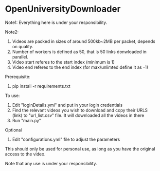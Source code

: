 # OpenUniversityDownloader


Note1: 
Everything here is under your responsibility.

Note2:
1. Videos are packed in sizes of around 500kb~2MB per packet, depends on quality.
2. Number of workers is defined as 50, that is 50 links donwloaded in parallel. 
3. Video start referes to the start index (minimum is 1)
4. Video end referes to the end index (for max/unlimted define it as -1)


Prerequisite: 
1. pip install -r requirements.txt 


To use:

1. Edit "loginDetails.yml" and put in your login credentials 
2. Find the relevant videos you wish to download and copy their URLS (link) to "url_list.csv" file. It will downloaded all the videos in there
3. Run "main.py"

Optional

1. Edit "configurations.yml" file to adjust the parameters 



This should only be used for personal use, as long as you have the original access to the video. 

Note that any use is under your responsibility.
